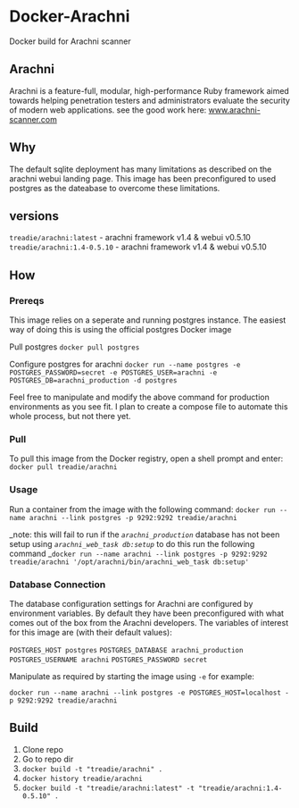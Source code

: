 # Docker-Arachni
Docker build for Arachni scanner

## Arachni
Arachni is a feature-full, modular, high-performance Ruby framework aimed towards helping penetration testers and administrators evaluate the security of modern web applications. see the good work here: www.arachni-scanner.com

## Why
The default sqlite deployment has many limitations as described on the arachni webui landing page. This image has been preconfigured to used postgres as the dateabase to overcome these limitations.

## versions
`treadie/arachni:latest` - arachni framework v1.4 & webui v0.5.10
`treadie/arachni:1.4-0.5.10` - arachni framework v1.4 & webui v0.5.10

## How

### Prereqs
This image relies on a seperate and running postgres instance. The easiest way of doing this is using the official postgres Docker image

Pull postgres
`docker pull postgres`

Configure postgres for arachni
`docker run --name postgres -e POSTGRES_PASSWORD=secret -e POSTGRES_USER=arachni -e POSTGRES_DB=arachni_production -d postgres`

Feel free to manipulate and modify the above command for production environments as you see fit. I plan to create a compose file to automate this whole process, but not there yet.

### Pull
To pull this image from the Docker registry, open a shell prompt and enter:
`docker pull treadie/arachni`

### Usage
Run a container from the image with the following command:
`docker run --name arachni --link postgres -p 9292:9292 treadie/arachni`

_note: this will fail to run if the _`arachni_production`_ database has not been setup using _`arachni_web_task db:setup`_ to do this run the following command _`docker run --name arachni --link postgres -p 9292:9292 treadie/arachni '/opt/arachni/bin/arachni_web_task db:setup'`

### Database Connection
The database configuration settings for Arachni are configured by environment variables. By default they have been preconfigured with what comes out of the box from the Arachni developers. The variables of interest for this image are (with their default values):

`POSTGRES_HOST postgres`
`POSTGRES_DATABASE arachni_production`
`POSTGRES_USERNAME arachni`
`POSTGRES_PASSWORD secret`

Manipulate as required by starting the image using `-e` for example:

`docker run --name arachni --link postgres -e POSTGRES_HOST=localhost -p 9292:9292 treadie/arachni`

## Build

1. Clone repo
2. Go to repo dir
3. `docker build -t "treadie/arachni" .`
4. `docker history treadie/arachni` 
5. `docker build -t "treadie/arachni:latest" -t "treadie/arachni:1.4-0.5.10" .`